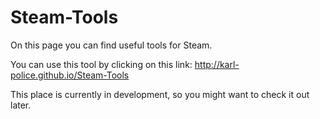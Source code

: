 # Steam-Tools

On this page you can find useful tools for Steam.

You can use this tool by clicking on this link: http://karl-police.github.io/Steam-Tools


This place is currently in development, so you might want to check it out later.
